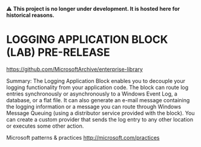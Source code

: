 :warning: **This project is no longer under development. It is hosted here for historical reasons.**

# LOGGING APPLICATION BLOCK (LAB) PRE-RELEASE
https://github.com/MicrosoftArchive/enterprise-library

Summary: The Logging Application Block enables you to decouple your logging functionality from your application code. The block can route log entries synchronously or asynchronously to a Windows Event Log, a database, or a flat file. It can also generate an e-mail message containing the logging information or a message you can route through Windows Message Queuing (using a distributor service provided with the block). You can create a custom provider that sends the log entry to any other location or executes some other action.

Microsoft patterns & practices
http://microsoft.com/practices
